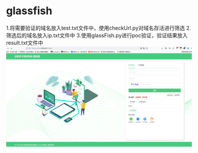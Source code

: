 # glassfish
1.将需要验证的域名放入test.txt文件中，使用checkUrl.py对域名存活进行筛选
2.筛选后的域名放入ip.txt文件中
3.使用glassFish.py进行poc验证，验证结果放入result.txt文件中
<img src="https://github.com/NBSLclass/glassfish/blob/main/1.png">
